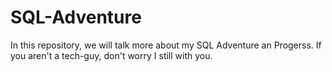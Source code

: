 # SQL-Adventure
In this repository, we will talk more about my SQL Adventure an Progerss.
If you aren't a tech-guy, don't worry I still with you.

